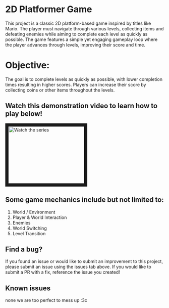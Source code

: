 # 2D Platformer Game
This project is a classic 2D platform-based game inspired by titles like Mario. The player must navigate through various levels, collecting items and defeating enemies while aiming to complete each level as quickly as possible. The game features a simple yet engaging gameplay loop where the player advances through levels, improving their score and time.


# Objective: 
The goal is to complete levels as quickly as possible, with lower completion times resulting in higher scores. Players can increase their score by collecting coins or other items throughout the levels.

## Watch this demonstration video to learn how to play below!
<a href="https://www.youtube.com/watch?v=0CdMqJ9Lidg&ab_channel=%D1%83%D0%BA%D1%86%D1%84%D0%BA%D1%83%D0%B2%D0%B0%D1%83%D0%BA%D0%90%2C" target="_blank">
<img src="https://i.pinimg.com/564x/56/2f/52/562f527b188fc5c5fddda0f9aea5041e.jpg" alt="Watch the series" width="240" height="180" border="10" />
</a>

## Some game mechanics include but not limited to:
1. World / Environment
2. Player & World Interaction
3. Enemies
4. World Switching
5. Level Transition


## Find a bug?
If you found an issue or would like to submit an improvement to this project, please submit an issue using the issues tab above. If you would like to submit a PR with a fix, reference the issue you created!

## Known issues
none we are too perfect to mess up :3c 
